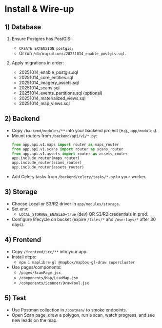 # Install & Wire-up

## 1) Database
1. Ensure Postgres has PostGIS:
   - `CREATE EXTENSION postgis;`
   - Or run `/db/migrations/20251014_enable_postgis.sql`.

2. Apply migrations in order:
   - 20251014_enable_postgis.sql
   - 20251014_core_entities.sql
   - 20251014_imagery_assets.sql
   - 20251014_scans.sql
   - 20251014_events_partitions.sql (optional)
   - 20251014_materialized_views.sql
   - 20251014_map_views.sql

## 2) Backend
- Copy `/backend/modules/**` into your backend project (e.g., `app/modules`).
- Mount routers from `/backend/api/v1/*.py`:
  ```python
  from app.api.v1.maps import router as maps_router
  from app.api.v1.scans import router as scans_router
  from app.api.v1.assets import router as assets_router
  app.include_router(maps_router)
  app.include_router(scans_router)
  app.include_router(assets_router)
  ```
- Add Celery tasks from `/backend/celery/tasks/*.py` to your worker.

## 3) Storage
- Choose Local or S3/R2 driver in `app/modules/storage`.
- Set env:
  - `LOCAL_STORAGE_ENABLED=true` (dev) OR S3/R2 credentials in prod.
- Configure lifecycle on bucket (expire `/tiles/*` and `/overlays/*` after 30 days).

## 4) Frontend
- Copy `/frontend/src/**` into your app.
- Install deps:
  - `npm i maplibre-gl @mapbox/mapbox-gl-draw supercluster`
- Use pages/components:
  - `/pages/ScanPage.jsx`
  - `/components/Map/LeadMap.jsx`
  - `/components/Scanner/DrawTool.jsx`

## 5) Test
- Use Postman collection in `/postman/` to smoke endpoints.
- Open Scan page, draw a polygon, run a scan, watch progress, and see new leads on the map.
